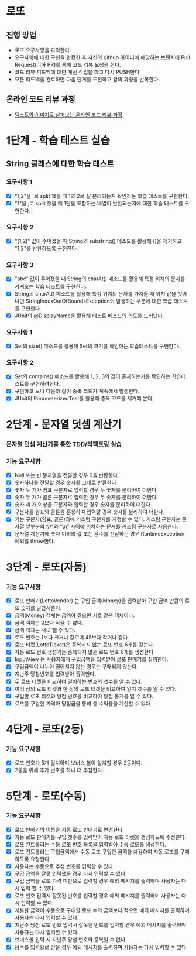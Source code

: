 # 로또
## 진행 방법
* 로또 요구사항을 파악한다.
* 요구사항에 대한 구현을 완료한 후 자신의 github 아이디에 해당하는 브랜치에 Pull Request(이하 PR)를 통해 코드 리뷰 요청을 한다.
* 코드 리뷰 피드백에 대한 개선 작업을 하고 다시 PUSH한다.
* 모든 피드백을 완료하면 다음 단계를 도전하고 앞의 과정을 반복한다.

## 온라인 코드 리뷰 과정
* [텍스트와 이미지로 살펴보는 온라인 코드 리뷰 과정](https://github.com/next-step/nextstep-docs/tree/master/codereview)

# 1단계 - 학습 테스트 실습
## String 클래스에 대한 학습 테스트
### 요구사항 1
- [x] "1,2"을 ,로 split 했을 때 1과 2로 잘 분리되는지 확인하는 학습 테스트를 구현한다.
- [x] "1"을 ,로 split 했을 때 1만을 포함하는 배열이 반환되는지에 대한 학습 테스트를 구현한다.

### 요구사항 2
- [x] "(1,2)" 값이 주어졌을 때 String의 substring() 메소드를 활용해 ()을 제거하고 "1,2"를 반환하도록 구현한다.

### 요구사항 3
- [x] "abc" 값이 주어졌을 때 String의 charAt() 메소드를 활용해 특정 위치의 문자를 가져오는 학습 테스트를 구현한다.
- [x] String의 charAt() 메소드를 활용해 특정 위치의 문자를 가져올 때 위치 값을 벗어나면 StringIndexOutOfBoundsException이 발생하는 부분에 대한 학습 테스트를 구현한다.
- [x] JUnit의 @DisplayName을 활용해 테스트 메소드의 의도를 드러낸다.

### 요구사항 1
- [x] Set의 size() 메소드를 활용해 Set의 크기를 확인하는 학습테스트를 구현한다.

### 요구사항 2
- [x] Set의 contains() 메소드를 활용해 1, 2, 3의 값이 존재하는지를 확인하는 학습테스트를 구현하려한다.
- [x] 구현하고 보니 다음과 같이 중복 코드가 계속해서 발생한다.
- [x] JUnit의 ParameterizedTest를 활용해 중복 코드를 제거해 본다.

# 2단계 - 문자열 덧셈 계산기
### 문자열 덧셈 계산기를 통한 TDD/리팩토링 실습
### 기능 요구사항
- [x] Null 또는 빈 문자열을 전달할 경우 0을 반환한다.
- [x] 숫자하나를 전달할 경우 숫자를 그대로 반환한다
- [x] 숫자 두 개가 쉼표 구분자로 입력할 경우 두 숫자를 분리하여 더한다.
- [x] 숫자 두 개가 콜론 구분자로 입력할 경우 두 숫자를 분리하여 더한다.
- [x] 숫자 세 개 이상을 구분자와 입력할 경우 숫자를 분리하여 더한다. 
- [x] 구분자를 쉼표와 콜론을 혼용하여 입력할 경우 숫자를 분리하여 더한다.
- [x] 기본 구분자(쉼표, 콜론)외에 커스텀 구분자를 지정할 수 있다. 커스텀 구분자는 문자열 앞부분의 “//”와 “\n” 사이에 위치하는 문자를 커스텀 구분자로 사용한다.
- [x] 문자열 계산기에 숫자 이외의 값 또는 음수를 전달하는 경우 RuntimeException 예외를 throw한다.

# 3단계 - 로또(자동)
### 기능 요구사항
- [x] 로또 판매기(LottoVendor) 는 구입 금액(Money)을 입력받아 구입 금액 만큼의 로또 숫자를 발급해준다.
- [x] 금액(Money) 객체는 금액이 같으면 서로 같은 객체이다.
- [x] 금액 객체는 0보다 작을 수 없다.
- [x] 금액 객체는 서로 뺄 수 있다.
- [x] 로또 번호는 1보다 크거나 같으며 45보다 작거나 같다.
- [x] 로또 티켓(LottoTicket)은 중복되지 않는 로또 번호 6개를 갖는다.
- [x] 자동 로또 번호 생성기는 중복되지 않는 로또 번호 6개를 생성한다.
- [x] InputView 는 사용자에게 구입금액을 입력받아 로또 판매기를 실행한다.
- [x] 구입금액이 나누어 떨어지지 않는 경우는 구매되지 않는다.
- [x] 지난주 당첨번호를 입력받아 출력한다.
- [x] 두 로또 티켓을 비교하여 일치하는 번호의 갯수를 알 수 있다.
- [x] 여러 장의 로또 티켓과 한 장의 로또 티켓을 비교하여 일치 갯수를 알 수 있다.
- [x] 구입한 로또 티켓과 당첨 번호를 비교하여 당첨 통계를 알 수 있다.
- [x] 로또를 구입한 가격과 당첨금을 통해 총 수익률을 계산할 수 있다.

# 4단계 - 로또(2등)
### 기능 요구사항
- [x] 로또 번호가 5개 일치하며 보너스 볼이 일치할 경우 2등이다.
- [x] 2등을 위해 추가 번호를 하나 더 추첨한다.

# 5단계 - 로또(수동)
### 기능 요구사항
- [x] 로또 판매기의 이름을 자동 로또 판매기로 변경한다.
- [x] 자동 로또 판매기를 구입 갯수를 입력받아 자동 로또 티켓을 생성하도록 수정한다.
- [x] 로또 컨트롤러는 수동 로또 번호 목록을 입력받아 수동 로또를 생성한다.
- [x] 로또 컨트롤러는 구입금액에서 수동 로또 구입한 금액을 차감하여 자동 로또를 구매하도록 요청한다. 
- [x] 사용자는 수동으로 추첨 번호를 입력할 수 있다.
- [x] 구입 금액을 잘못 입력했을 경우 다시 입력할 수 있다.
- [x] 구입 금액을 로또 가격 미만으로 입력할 경우 예외 메시지를 출력하며 사용자는 다시 입력 할 수 있다.
- [x] 로또 번호 입력시 잘못된 번호를 입력할 경우 예외 메시지를 출력하며 사용자는 다시 입력할 수 있다.
- [x] 지불한 금액이 수동으로 구매할 로또 수의 금액보다 적으면 예외 메시지를 출력하며 사용자는 다시 입력할 수 있다.
- [x] 지난주 당첨 로또 번호 입력시 잘못된 번호를 입력할 경우 예외 메시지를 출력하며 사용자는 다시 입력할 수 있다.
- [x] 보너스볼 입력 시 지난주 당첨 번호와 중복일 수 없다. 
- [x] 음수를 입력으로 받을 경우 예외 메시지를 출력하며 사용자는 다시 입력할 수 있다.
